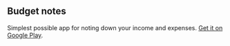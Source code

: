 ## Budget notes

Simplest possible app for noting down your income and expenses. [Get it on Google Play](https://play.google.com/store/apps/details?id=com.tr.expenses).
